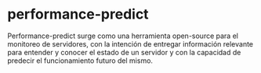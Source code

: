 # performance-predict
Performance-predict surge como una herramienta open-source para el monitoreo de servidores, con la intención de entregar información relevante para entender y conocer el estado de un servidor y con la capacidad de predecir el funcionamiento futuro del mismo.
